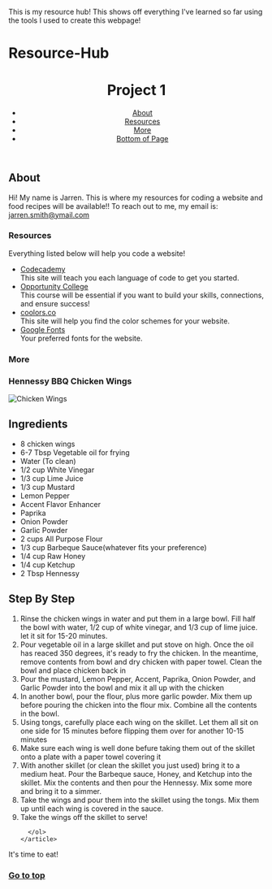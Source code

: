 This is my resource hub!
This shows off everything I've learned so far using the tools I used to create this webpage!

# Resource-Hub<!DOCTYPE html>
<html>

<head>
  <meta charset="utf-8">
  <meta name="viewport" content="width=device-width">
  <title>Project 1</title>
  <link href="style.css" rel="stylesheet" type="text/css" />
</head>

<body>
  <header>
    <h1 id="top">Project 1</h1>
    <nav>
      <ul>
        <li><a href="#about">About</a></li>
        <li><a href="#resources">Resources</a></li>
        <li><a href="#more">More</a></li>
        <li><a href="#bottom">Bottom of Page</a></li>
      </ul>
    </nav>
  </header>

  <section id="about">
    <h2>About</h2>
    <p>Hi! My name is Jarren. This is where my resources for coding a website and food recipes will be available!! To
      reach out to me, my email is: <a href="jarren.smith@ymail.com">jarren.smith@ymail.com</a></p>
  </section>

  <section id="resources">
    <h3>Resources</h3>
    <p>Everything listed below will help you code a website!</p>
    <ul>
      <li><a href="https://www.codecademy.com/learn" target="_blank">Codecademy</a><br>This site will teach you each
        language of code to get you started.</li>
      <li><a href="https://www.opcollege.org" target="_blank">Opportunity College</a><br>This course will be essential if
        you want to build your skills, connections, and ensure success!</li>
      <li><a href="https://coolors.co" target="_blank">coolors.co</a><br>This site will help you find the color schemes
        for your website.</li>
      <li><a href="https://fonts.google.com" target="_blank">Google Fonts</a><br>Your preferred fonts for the website.</li>
    </ul>
  </section>

  <section id="more">
    <h3>More</h3>
    <article>
      <h1>Hennessy BBQ Chicken Wings</h1>
      <img src="https://www.carnaldish.com/wp-content/uploads/2016/10/hennywings_featured.jpg" alt="Chicken Wings">
      <h2>Ingredients</h2>
      <ul>
        <li>8 chicken wings</li>
        <li>6-7 Tbsp Vegetable oil for frying</li>
                      <li>Water (To clean)</li>
                      <li>1/2 cup White Vinegar</li>
                      <li>1/3 cup Lime Juice</li>
                      <li>1/3 cup Mustard</li>
                      <li>Lemon Pepper</li>
                      <li>Accent Flavor Enhancer</li>
                      <li>Paprika</li>
                      <li>Onion Powder</li>
                      <li>Garlic Powder</li>
                      <li>2 cups All Purpose Flour</li>
                      <li>1/3 cup Barbeque Sauce(whatever fits your preference)</li>
                      <li>1/4 cup Raw Honey</li>
                      <li>1/4 cup Ketchup</li>
                      <li>2 Tbsp Hennessy</li>
      </ul>
      <h2>Step By Step</h2>
      <ol>
        <li>Rinse the chicken wings in water and put them in a large bowl. Fill half the bowl with water, 1/2 cup of white vinegar, and 1/3 cup of lime juice. let it sit for 15-20 minutes.</li>
                        <li>Pour vegetable oil in a large skillet and put stove on high. Once the oil has reaced 350 degrees, it's ready to fry the chicken. In the meantime, remove contents from bowl and dry chicken with paper towel. Clean the bowl and place chicken back in</li>
                        <li>Pour the mustard, Lemon Pepper, Accent, Paprika, Onion Powder, and Garlic Powder into the bowl and mix it all up with the chicken</li>
                        <li>In another bowl, pour the flour, plus more garlic powder. Mix them up before pouring the chicken into the flour mix. Combine all the contents in the bowl.</li>
                        <li>Using tongs, carefully place each wing on the skillet. Let them all sit on one side for 15 minutes before flipping them over for another 10-15 minutes</li>
                        <li>Make sure each wing is well done befure taking them out of the skillet onto a plate with a paper towel covering it</li>
                        <li>With another skillet (or clean the skillet you just used) bring it to a medium heat. Pour the Barbeque sauce, Honey, and Ketchup into the skillet. Mix the contents and then pour the Hennessy. Mix some more and bring it to a simmer. </li>
                        <li>Take the wings and pour them into the skillet using the tongs. Mix them up until each wing is covered in the sauce.</li>
                        <li>Take the wings off the skillet to serve!</li>
        
      </ol>
    </article>
  </section>

  <section id="bottom">
    <p>It's time to eat!</p>
    <h3><a href="#top">Go to top</a></h3>
  </section>

</body>

</html>
